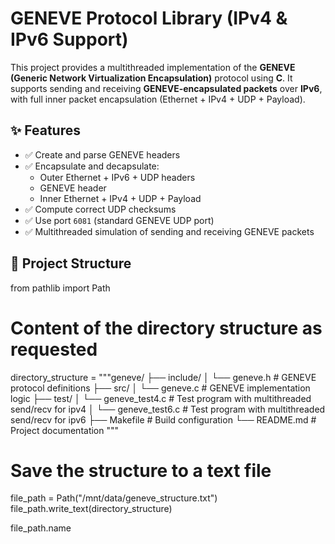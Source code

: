 # GENEVE Protocol Library (IPv4 & IPv6 Support)

This project provides a multithreaded implementation of the **GENEVE (Generic Network Virtualization Encapsulation)** protocol using **C**. It supports sending and receiving **GENEVE-encapsulated packets** over **IPv6**, with full inner packet encapsulation (Ethernet + IPv4 + UDP + Payload).

## ✨ Features

- ✅ Create and parse GENEVE headers
- ✅ Encapsulate and decapsulate:
  - Outer Ethernet + IPv6 + UDP headers
  - GENEVE header
  - Inner Ethernet + IPv4 + UDP + Payload
- ✅ Compute correct UDP checksums
- ✅ Use port `6081` (standard GENEVE UDP port)
- ✅ Multithreaded simulation of sending and receiving GENEVE packets

## 📁 Project Structure

from pathlib import Path

# Content of the directory structure as requested
directory_structure = """geneve/
├── include/
│   └── geneve.h             # GENEVE protocol definitions
├── src/
│   └── geneve.c             # GENEVE implementation logic
├── test/
│   └── geneve_test4.c        # Test program with multithreaded send/recv for ipv4
│   └── geneve_test6.c        # Test program with multithreaded send/recv for ipv6
├── Makefile                 # Build configuration
└── README.md                # Project documentation
"""

# Save the structure to a text file
file_path = Path("/mnt/data/geneve_structure.txt")
file_path.write_text(directory_structure)

file_path.name
